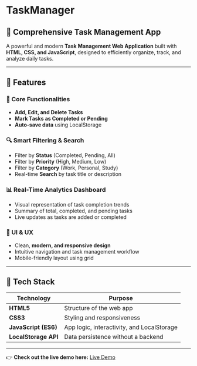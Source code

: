 # TaskManager
## 🧭 Comprehensive Task Management App  

A powerful and modern **Task Management Web Application** built with **HTML, CSS, and JavaScript**, designed to efficiently organize, track, and analyze daily tasks.  

---

## 🚀 Features  

### 📝 Core Functionalities  
- **Add, Edit, and Delete Tasks** 
- **Mark Tasks as Completed or Pending**  
- **Auto-save data** using LocalStorage 

### 🔍 Smart Filtering & Search  
- Filter by **Status** (Completed, Pending, All)  
- Filter by **Priority** (High, Medium, Low)  
- Filter by **Category** (Work, Personal, Study)  
- Real-time **Search** by task title or description  

### 📊 Real-Time Analytics Dashboard  
- Visual representation of task completion trends  
- Summary of total, completed, and pending tasks  
- Live updates as tasks are added or completed  

### 💎 UI & UX  
- Clean, **modern, and responsive design**  
- Intuitive navigation and task management workflow  
- Mobile-friendly layout using grid  

---

## 🧠 Tech Stack  

| Technology | Purpose |
|-------------|----------|
| **HTML5** | Structure of the web app |
| **CSS3** | Styling and responsiveness |
| **JavaScript (ES6)** | App logic, interactivity, and LocalStorage |
| **LocalStorage API** | Data persistence without a backend |

---
👉 **Check out the live demo here:** [Live Demo]( https://durganeha.github.io/TaskManager/)
